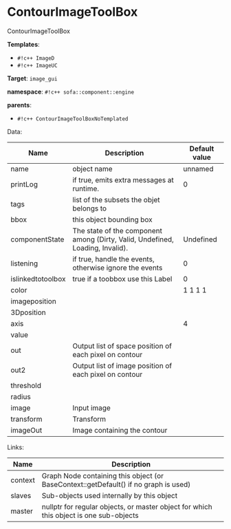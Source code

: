 # ContourImageToolBox

ContourImageToolBox


__Templates__:

- `#!c++ ImageD`
- `#!c++ ImageUC`

__Target__: `image_gui`

__namespace__: `#!c++ sofa::component::engine`

__parents__: 

- `#!c++ ContourImageToolBoxNoTemplated`

Data: 

<table>
<thead>
    <tr>
        <th>Name</th>
        <th>Description</th>
        <th>Default value</th>
    </tr>
</thead>
<tbody>
	<tr>
		<td>name</td>
		<td>
object name
</td>
		<td>unnamed</td>
	</tr>
	<tr>
		<td>printLog</td>
		<td>
if true, emits extra messages at runtime.
</td>
		<td>0</td>
	</tr>
	<tr>
		<td>tags</td>
		<td>
list of the subsets the objet belongs to
</td>
		<td></td>
	</tr>
	<tr>
		<td>bbox</td>
		<td>
this object bounding box
</td>
		<td></td>
	</tr>
	<tr>
		<td>componentState</td>
		<td>
The state of the component among (Dirty, Valid, Undefined, Loading, Invalid).
</td>
		<td>Undefined</td>
	</tr>
	<tr>
		<td>listening</td>
		<td>
if true, handle the events, otherwise ignore the events
</td>
		<td>0</td>
	</tr>
	<tr>
		<td>islinkedtotoolbox</td>
		<td>
true if a toobbox use this Label
</td>
		<td>0</td>
	</tr>
	<tr>
		<td>color</td>
		<td>

</td>
		<td>1 1 1 1</td>
	</tr>
	<tr>
		<td>imageposition</td>
		<td>

</td>
		<td></td>
	</tr>
	<tr>
		<td>3Dposition</td>
		<td>

</td>
		<td></td>
	</tr>
	<tr>
		<td>axis</td>
		<td>

</td>
		<td>4</td>
	</tr>
	<tr>
		<td>value</td>
		<td>

</td>
		<td></td>
	</tr>
	<tr>
		<td>out</td>
		<td>
Output list of space position of each pixel on contour
</td>
		<td></td>
	</tr>
	<tr>
		<td>out2</td>
		<td>
Output list of image position of each pixel on contour
</td>
		<td></td>
	</tr>
	<tr>
		<td>threshold</td>
		<td>

</td>
		<td></td>
	</tr>
	<tr>
		<td>radius</td>
		<td>

</td>
		<td></td>
	</tr>
	<tr>
		<td>image</td>
		<td>
Input image
</td>
		<td></td>
	</tr>
	<tr>
		<td>transform</td>
		<td>
Transform
</td>
		<td></td>
	</tr>
	<tr>
		<td>imageOut</td>
		<td>
Image containing the contour
</td>
		<td></td>
	</tr>

</tbody>
</table>

Links: 

| Name | Description |
| ---- | ----------- |
|context|Graph Node containing this object (or BaseContext::getDefault() if no graph is used)|
|slaves|Sub-objects used internally by this object|
|master|nullptr for regular objects, or master object for which this object is one sub-objects|




